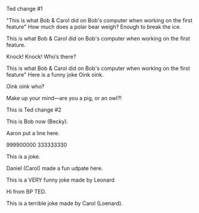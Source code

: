 
Ted change #1 


"This is what Bob & Carol did on Bob's computer when working on the first feature"
How much does a polar bear weigh? Enough to break the ice.

This is what Bob & Carol did on Bob's computer when working on the first feature. 

Knock! Knock!
Who’s there?

This is what Bob & Carol did on Bob's computer when working on the first feature"
Here is a funny joke
Oink oink.

Oink oink who?

Make up your mind—are you a pig, or an owl?!

This is Ted change #2


This is Bob now (Becky).


Aaron put a line here.


999900000
333333330

This is a joke.

Daniel (Carol) made a fun udpate here.

This is a VERY funny joke made by Leonard 


Hi from BP TED.

This is a terrible joke made by Carol (Loenard).
